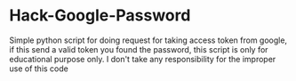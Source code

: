 # Hack-Google-Password
Simple python script for doing request for taking access token from google, if this send a valid token you found the password, this script is only for educational purpose only. I don't take any responsibility for the improper use of this code
